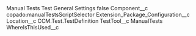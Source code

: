 <?xml version="1.0" encoding="UTF-8"?>
<CustomMetadata xmlns="http://soap.sforce.com/2006/04/metadata" xmlns:xsi="http://www.w3.org/2001/XMLSchema-instance" xmlns:xsd="http://www.w3.org/2001/XMLSchema">
    <label>Manual Tests Test General Settings</label>
    <protected>false</protected>
    <values>
        <field>Component__c</field>
        <value xsi:type="xsd:string">copado:manualTestsScriptSelector</value>
    </values>
    <values>
        <field>Extension_Package_Configuration__c</field>
        <value xsi:nil="true"/>
    </values>
    <values>
        <field>Location__c</field>
        <value xsi:type="xsd:string">CCM.Test.TestDefinition</value>
    </values>
    <values>
        <field>TestTool__c</field>
        <value xsi:type="xsd:string">ManualTests</value>
    </values>
    <values>
        <field>WhereIsThisUsed__c</field>
        <value xsi:nil="true"/>
    </values>
</CustomMetadata>
